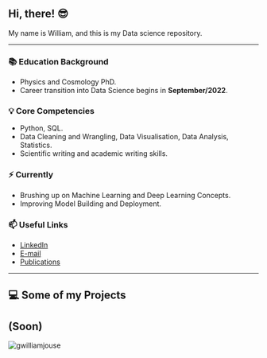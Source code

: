 ## Hi, there! 😎

My name is William, and this is my Data science repository.

-----

### 📚 Education Background
- Physics and Cosmology PhD.
- Career transition into Data Science begins in **September/2022**.


### 💡 Core Competencies
- Python, SQL.
- Data Cleaning and Wrangling, Data Visualisation, Data Analysis, Statistics.
- Scientific writing and academic writing skills.


### ⚡️ Currently
- Brushing up on Machine Learning and Deep Learning Concepts.
- Improving Model Building and Deployment.


### 📫 Useful Links
- [LinkedIn](https://www.linkedin.com/in/williamjouse/)
- [E-mail](mailto:williamjouse@gmail.com)
- [Publications](https://inspirehep.net/literature?sort=mostrecent&size=25&page=1&q=f%20a%20w%20j%20c%20da%20silva)

-----

## 💻 Some of my Projects

## (Soon)

<p align="left"> <img src="https://komarev.com/ghpvc/?username=williamjouse&color=blue" alt="gwilliamjouse"/> </p>
